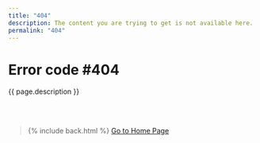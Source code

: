 ```yaml
---
title: "404"
description: The content you are trying to get is not available here.
permalink: "404"
---
```


# Error code #404

{{ page.description }}

&nbsp;  
&nbsp;  

> {% include back.html %}
> <a title="Go to {{ site.title }}" class="_bt -l -blue" href="{{ site.github.url }}">Go to Home Page</a>